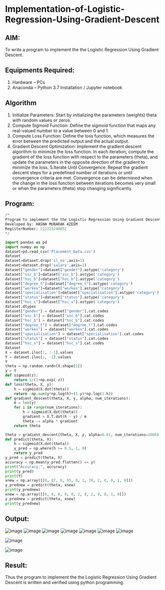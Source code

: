 # Implementation-of-Logistic-Regression-Using-Gradient-Descent

## AIM:
To write a program to implement the the Logistic Regression Using Gradient Descent.

## Equipments Required:
1. Hardware – PCs
2. Anaconda – Python 3.7 Installation / Jupyter notebook

## Algorithm
1. Initialize Parameters: Start by initializing the parameters (weights) theta with random values or zeros.
2.  Compute Sigmoid Function: Define the sigmoid function that maps any real-valued number to a value between 0 and 1.
3.  Compute Loss Function: Define the loss function, which measures the error between the predicted output and the actual output.
4. Gradient Descent Optimization: Implement the gradient descent algorithm to minimize the loss function. In each iteration, compute the gradient of the loss function with respect to the parameters (theta), and update the parameters in the opposite direction of the gradient to minimize the loss.
5.Iterate Until Convergence: Repeat the gradient descent steps for a predefined number of iterations or until convergence criteria are met. Convergence can be determined when the change in the loss function between iterations becomes very small or when the parameters (theta) stop changing significantly.

## Program:
```Python
/*
Program to implement the the Logistic Regression Using Gradient Descent.
Developed by: HASNA MUBARAK AZEEM
RegisterNumber: 212223240052
*/

import pandas as pd
import numpy as np
dataset=pd.read_csv('Placement_Data.csv')
dataset
dataset=dataset.drop('sl_no',axis=1)
dataset=dataset.drop('salary',axis=1)
dataset["gender"]=dataset["gender"].astype('category')
dataset["ssc_b"]=dataset["ssc_b"].astype('category')
dataset["hsc_b"]=dataset["hsc_b"].astype('category')
dataset["degree_t"]=dataset["degree_t"].astype('category')
dataset["workex"]=dataset["workex"].astype('category')
dataset["specialisation"]=dataset["specialisation"].astype('category')
dataset["status"]=dataset["status"].astype('category')
dataset["hsc_s"]=dataset["hsc_s"].astype('category')
dataset.dtypes
dataset["gender"] = dataset["gender"].cat.codes
dataset["ssc_b"] = dataset["ssc_b"].cat.codes
dataset["hsc_b"] = dataset["hsc_b"].cat.codes
dataset["degree_t"] = dataset["degree_t"].cat.codes
dataset["workex"] = dataset["workex"].cat.codes
dataset["specialisation"] = dataset["specialisation"].cat.codes
dataset["status"] = dataset["status"].cat.codes
dataset["hsc_s"] = dataset["hsc_s"].cat.codes
dataset
X = dataset.iloc[:, :-1].values
Y = dataset.iloc[:, -1].values
Y
theta = np.random.randn(X.shape[1])
y = Y
def sigmoid(z):
    return 1/(1+np.exp(-z))
def loss(theta, X, y):
    h = sigmoid(X.dot(theta))
    return -np.sum(y*np.log(h)+(1-y)*np.log(1-h))
def gradient_descent(theta, X, y, alpha, num_iterations):
    m = len(y)
    for i in range(num_iterations):
        h = sigmoid(X.dot(theta))
        gradient = X.T.dot(h - y) / m
        theta -= alpha * gradient
    return theta

theta = gradient_descent(theta, X, y, alpha=0.01, num_iterations=1000)
def predict(theta, X):
    h = sigmoid(X.dot(theta))
    y_pred = np.where(h >= 0.5, 1, 0)
    return y_pred
y_pred = predict(theta, X)
accuracy = np.mean(y_pred.flatten() == y)
print("Accuracy:", accuracy)
print(y_pred)
print(Y)
xnew = np.array([[0, 87, 0, 95, 0, 2, 78, 2, 0, 0, 1, 0]])
y_prednew = predict(theta, xnew)
print(y_prednew)
xnew = np.array([[0, 0, 0, 0, 0, 2, 8, 2, 0, 0, 1, 0]])
y_prednew = predict(theta, xnew)
print(y_prednew)
```

## Output:
![image](https://github.com/user-attachments/assets/bcbd07a4-5db1-4b60-adc1-a08d006947b7)
![image](https://github.com/user-attachments/assets/0fe1eca4-f905-43c6-8576-992adb60821e)
![image](https://github.com/user-attachments/assets/bf916798-b2dc-460a-af7b-4cd21d87dc90)
![image](https://github.com/user-attachments/assets/645a3e16-7eb4-4ffe-9c84-90bc5914c1cd)
![image](https://github.com/user-attachments/assets/83136d53-d407-43db-8a3c-332e24a97cc6)
![image](https://github.com/user-attachments/assets/e2eb7a0e-db68-4daa-8b74-d03f18d6c71c)
![image](https://github.com/user-attachments/assets/d8ab2cce-8846-495e-8b64-8be4c5e244f9)

![image](https://github.com/user-attachments/assets/4ca395d9-9237-4a74-a00e-9c8370c9e05a)

![image](https://github.com/user-attachments/assets/8595325f-8230-476c-842c-642af389a781)


## Result:
Thus the program to implement the the Logistic Regression Using Gradient Descent is written and verified using python programming.

